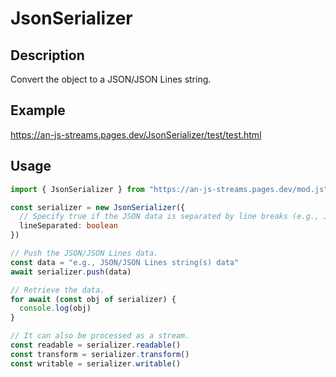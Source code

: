 # JsonSerializer

## Description
Convert the object to a JSON/JSON Lines string.

## Example
https://an-js-streams.pages.dev/JsonSerializer/test/test.html

## Usage
```ts
import { JsonSerializer } from "https://an-js-streams.pages.dev/mod.js" // or .ts

const serializer = new JsonSerializer({
  // Specify true if the JSON data is separated by line breaks (e.g., JSON Lines). The initial value is false.
  lineSeparated: boolean
})

// Push the JSON/JSON Lines data.
const data = "e.g., JSON/JSON Lines string(s) data"
await serializer.push(data)

// Retrieve the data.
for await (const obj of serializer) {
  console.log(obj)
}

// It can also be processed as a stream.
const readable = serializer.readable()
const transform = serializer.transform()
const writable = serializer.writable()
```